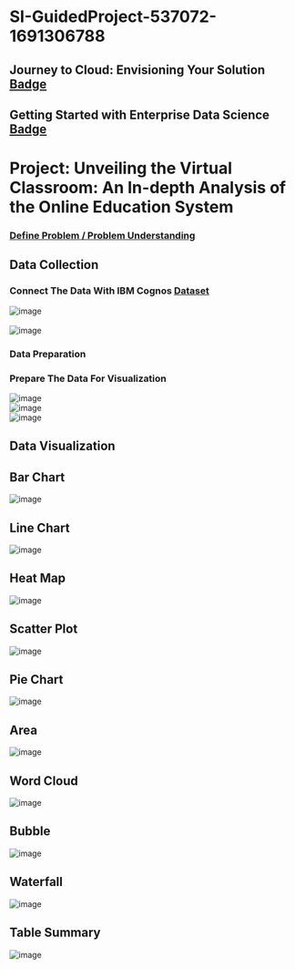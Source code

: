 # SI-GuidedProject-537072-1691306788

## Journey to Cloud: Envisioning Your Solution [Badge](https://www.credly.com/badges/d2295e4c-1bae-4695-b35d-b3ac8704165a/public_url) <br>
## Getting Started with Enterprise Data Science [Badge](https://www.credly.com/badges/8d7e78f7-0694-46fa-864f-13d672e97563/public_url) <br>
# Project: Unveiling the Virtual Classroom: An In-depth Analysis of the Online Education System <br>
### [Define Problem / Problem Understanding](https://github.com/smartinternz02/SI-GuidedProject-537072-1691306788/blob/main/Define_Problem_R_%20Problem_Understanding.docx) <br>

## Data Collection <br>
### Connect The Data With IBM Cognos [Dataset](https://github.com/smartinternz02/SI-GuidedProject-537072-1691306788/blob/main/ONLINE%20EDUCATION%20SYSTEM%20REVIEW.csv) <br>
![image](https://github.com/smartinternz02/SI-GuidedProject-537072-1691306788/assets/38531342/ce497a41-a593-4707-af99-0c727e712b20) <br>
<br>
![image](https://github.com/smartinternz02/SI-GuidedProject-537072-1691306788/assets/38531342/2816e48c-05e1-4eb8-bc55-6cac1ab4ad94)
<br>
### Data Preparation <br>
### Prepare The Data For Visualization <br>
![image](https://github.com/smartinternz02/SI-GuidedProject-537072-1691306788/assets/38531342/abb90064-f564-4061-978d-aef522db8434)
<br>
![image](https://github.com/smartinternz02/SI-GuidedProject-537072-1691306788/assets/38531342/d14a94eb-3c6b-411e-be5f-2cb1eac6613b)
<br>
![image](https://github.com/smartinternz02/SI-GuidedProject-537072-1691306788/assets/38531342/d5bf4663-d2b6-4029-942d-f983fafae7ef)
<br>
## Data Visualization <br>
## Bar Chart <br>
![image](https://github.com/smartinternz02/SI-GuidedProject-537072-1691306788/assets/38531342/7f352967-03b3-491d-ab5f-54864ef94c29) <br>
## Line Chart <br>
![image](https://github.com/smartinternz02/SI-GuidedProject-537072-1691306788/assets/38531342/5d3e4504-2e50-4689-8fcb-e089e368a182) <br>
## Heat Map <br>
![image](https://github.com/smartinternz02/SI-GuidedProject-537072-1691306788/assets/38531342/5fe51c8c-8a7b-4498-b0d7-65a247b098b7) <br>
## Scatter Plot <br>
![image](https://github.com/smartinternz02/SI-GuidedProject-537072-1691306788/assets/38531342/174a097c-5c63-4c9b-8d95-09b121524d93) <br>
## Pie Chart <br>
![image](https://github.com/smartinternz02/SI-GuidedProject-537072-1691306788/assets/38531342/8913de63-0dc0-4514-a0f2-13dd87727bda) <br>
## Area <br>
![image](https://github.com/smartinternz02/SI-GuidedProject-537072-1691306788/assets/38531342/724bbfe6-5bbf-4e9e-8d76-d29f254fc962) <br>
## Word Cloud <br>
![image](https://github.com/smartinternz02/SI-GuidedProject-537072-1691306788/assets/38531342/5b23e3fb-ca37-4a18-9181-8c5b7171ab80) <br>
## Bubble <br>
![image](https://github.com/smartinternz02/SI-GuidedProject-537072-1691306788/assets/38531342/ce2ee5c5-0dfd-45a6-962b-c379e7c319df) <br>
## Waterfall <br>
![image](https://github.com/smartinternz02/SI-GuidedProject-537072-1691306788/assets/38531342/8d0f8e8b-5f0b-45b9-b1bf-6123ea4e1d64) <br>
## Table Summary <br>
![image](https://github.com/smartinternz02/SI-GuidedProject-537072-1691306788/assets/38531342/754142bd-4f5b-41a3-9342-e29474d4e4e3) <br>














<br>
